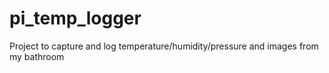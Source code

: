 # pi_temp_logger
Project to capture and log temperature/humidity/pressure and images from my bathroom
